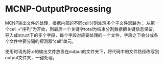 # MCNP-OutputProcessing

MCNP输出文件的处理，根据内部的不同cell分割处理多个子文件思路为：
从第一个cell +“序列”为开始，到最后一个关键字total为结束分割数据把关键信息保留，导入成struct下的多个字段，每个字段对应要处理的一个文件，字段之下会分成各个文件中要分隔的探测器“cell”单元。

使用时请先将.o的输出文件放置在output的文件夹下，将代码中的文件路径改写到output文件夹，一键处理。

